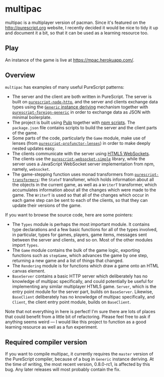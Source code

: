 # multipac

multipac is a multiplayer version of pacman. Since it's featured on the
<http://purescript.org> website, I recently decided it would be nice to tidy it
up and document it a bit, so that it can be used as a learning resource too.

## Play

An instance of the game is live at <https://mpac.herokuapp.com/>.

## Overview

`multipac` has examples of many useful PureScript patterns:

* The server and the client are both written in PureScript. The server is built
  on [`purescript-node-http`][], and the server and clients exchange data types
  using the [`Generic` instance deriving][] mechanism together with
  [`purescript-foreign-generic`][] in order to exchange data as JSON with
  minimal boilerplate.
* The project is built using [Pulp][] together with [npm scripts][]. The
  `package.json` file contains scripts to build the server and the client parts
  of the game.
* Some parts of the code, particularly the `Game` module, make use of lenses
  (from [`purescript-profunctor-lenses`][]) in order to make deeply nested
  updates easy.
* The clients communicate with the server using [HTML5 WebSockets][]. The
  clients use the [`purescript-websocket-simple`][] library, while the server
  uses a JavaScript WebSocket server implementation from npm, namely,
  `websocket`.
* The game-stepping function uses monad transformers from
  [`purescript-transformers`][]: the `StateT` transfomer, which holds
  information about all the objects in the current game, as well as a `WriterT`
  transformer, which accumulates information about all the changes which were
  made to the game. The `WriterT` is used so that all of the changes which
  occur in each game step can be sent to each of the clients, so that they can
  update their versions of the game.

If you want to browse the source code, here are some pointers:

* The `Types` module is perhaps the most important module. It contains type
  declarations and a few basic functions for all of the types involved, in
  particular, types for games, players, game items, messages sent between the
  server and clients, and so on. Most of the other modules import `Types`.
* The `Game` module contains the bulk of the game logic, exporting functions
  such as `stepGame`, which advances the game by one step, returning a new game
  and a list of things that changed.
* The `Rendering` module is for functions which draw a game onto an HTML canvas
  element.
* `BaseServer` contains a basic HTTP server which deliberately has no knowledge
  of multipac specifically, and could potentially be useful for implementing
  any similar multiplayer HTML5 game. `Server`, which is the entry point module
  for the server part, builds on `BaseServer`. Likewise, `BaseClient`
  deliberately has no knowledge of multipac specifically, and `Client`, the
  client entry point module, builds on `BaseClient`.

Note that not everything in here is perfect! I'm sure there are lots of places
that could benefit from a little bit of refactoring. Please feel free to ask if
anything seems weird &mdash; I would like this project to function as a good
learning resource as well as a fun experiment.

## Required compiler version

If you want to compile multipac, it currently requires the `master` version of
the PureScript compiler, because of a bug in `Generic` instance deriving. At
the time of writing, the most recent version, 0.8.0-rc1, is affected by this
bug. Any later releases will most probably contain the fix.

[HTML5 WebSockets]: http://www.html5rocks.com/en/tutorials/websockets/basics/
[`purescript-profunctor-lenses`]: http://pursuit.purescript.org/packages/purescript-profunctor-lenses
[`purescript-transformers`]: http://pursuit.purescript.org/packages/purescript-transformers
[`purescript-websocket-simple`]: http://pursuit.purescript.org/packages/purescript-websocket-simple
[`purescript-node-http`]: http://pursuit.purescript.org/packages/purescript-node-http
[`purescript-foreign-generic`]: http://pursuit.purescript.org/packages/purescript-foreign-generic
[`Generic` instance deriving]: http://www.purescript.org/learn/generic/
[Pulp]: https://github.com/bodil/pulp
[npm scripts]: https://docs.npmjs.com/misc/scripts
